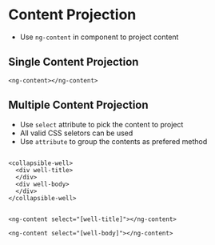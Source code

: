 # Content Projection

- Use `ng-content` in component to project content

## Single Content Projection

```
<ng-content></ng-content>
```

## Multiple Content Projection

- Use `select` attribute to pick the content to project
- All valid CSS seletors can be used
- Use `attribute` to group the contents as prefered method

```

<collapsible-well>
  <div well-title>
  </div>
  <div well-body>
  </div>
</collapsible-well>


<ng-content select="[well-title]"></ng-content>

<ng-content select="[well-body]"></ng-content>
```
